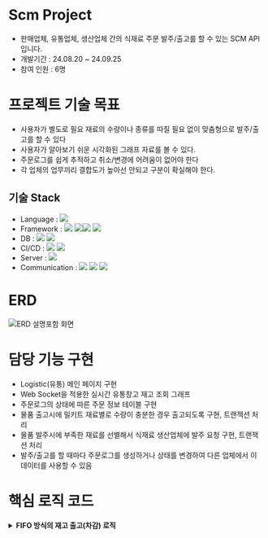 # Scm Project
* 판매업체, 유통업체, 생산업체 간의 식재료 주문 발주/출고를 할 수 있는 SCM API 입니다.
* 개발기간 : 24.08.20 ~ 24.09.25
* 참여 인원 : 6명
# 프로젝트 기술 목표
* 사용자가 별도로 필요 재료의 수량이나 종류를 따질 필요 없이 맞춤형으로 발주/출고를 할 수 있다
* 사용자가 알아보기 쉬운 시각화된 그래프 자료를 볼 수 있다.
* 주문로그를 쉽게 추적하고 취소/변경에 어려움이 없어야 한다
* 각 업체의 업무끼리 결합도가 높아선 안되고 구분이 확실해야 한다.
## 기술 Stack
* Language : <img src="https://img.shields.io/badge/Java-blue?style=for-the-badge&logo=jameson&logoColor=004027">
* Framework : <img src="https://img.shields.io/badge/spring-6DB33F?style=for-the-badge&logo=spring&logoColor=white"> <img src="https://img.shields.io/badge/springboot-6DB33F?style=for-the-badge&logo=springboot&logoColor=white"><img src="https://img.shields.io/badge/Javascript-F7DF1E?style=for-the-badge&logo=Javascript&logoColor=white"> <img src="https://img.shields.io/badge/jquery-0769AD?style=for-the-badge&logo=jquery&logoColor=white">
* DB : <img src="https://img.shields.io/badge/mariadb-003545?style=for-the-badge&logo=mariadb&logoColor=white"> <img src="https://img.shields.io/badge/mysql-4479A1?style=for-the-badge&logo=mysql&logoColor=white">
* CI/CD : <img src="https://img.shields.io/badge/github-181717?style=for-the-badge&logo=github&logoColor=white"> <img src="https://img.shields.io/badge/docker-2496ED?style=for-the-badge&logo=docker&logoColor=white">
* Server : <img src="https://img.shields.io/badge/amazon web services-232F3E?style=for-the-badge&logo=amazonwebservices&logoColor=white"> 
* Communication : <img src="https://img.shields.io/badge/slack-4A154B?style=for-the-badge&logo=slack&logoColor=white">
<img src="https://img.shields.io/badge/notion-000000?style=for-the-badge&logo=notion&logoColor=white"> <img src="https://img.shields.io/badge/google drive-4285F4?style=for-the-badge&logo=googledrive&logoColor=white">
# ERD
![ERD 설명포함 화면](https://github.com/user-attachments/assets/6472a7e3-73be-4c43-b8b0-ac360c5bafc3)
# 담당 기능 구현
* Logistic(유통) 메인 페이지 구현
* Web Socket을 적용한 실시간 유통창고 재고 조회 그래프
* 주문로그의 상태에 따른 주문 정보 테이블 구현
* 물품 출고시에 밀키트 재료별로 수량이 충분한 경우 출고되도록 구현, 트랜잭션 처리
* 물품 발주시에 부족한 재료를 선별해서 식재료 생산업체에 발주 요청 구현, 트랜잭션 처리
* 발주/출고를 할 때마다 주문로그를 생성하거나 상태를 변경하여 다른 업체에서 이 데이터를 사용할 수 있음
# 핵심 로직 코드
<details>
  <summary><b>FIFO 방식의 재고 출고(차감) 로직</b></summary>
  
    @Transactional
    public boolean processKitOrder(String kitOrderId) {

        // 처리 전 상태(1) 이 아니면 로직 안 수행되게 false 로 리턴
        int currentStatus = kitOrderProcessDao.findKitOrderStatus(kitOrderId);
        if (currentStatus != 1) {
            return false;
        }

        // 1. 주문에 해당하는 재료 목록과 필요 수량 가져옴
        Integer orderQuantity = findOrderQuantityByKitOrderId(kitOrderId);

        // 2. 밀키트 주문에 해당하는 밀키트 ID 가져오기
        String mealKitId = findMealKitByKitOrderId(kitOrderId);

        // 3. 주문에 해당하는 재료 목록과 필요 수량을 가져옴 (각 재료별)
        List<Map<String, Object>> ingredients = kitOrderProcessDao.findKitRecipeWithStock(mealKitId, orderQuantity);

        // 4. 모든 재료의 재고가 충분한지 먼저 확인 (검증 단계)
        for (Map<String, Object> ingredient : ingredients) {
            String sourceId = (String) ingredient.get("재료번호");
            int required = ((Number) ingredient.get("필요수량")).intValue(); // Number로 받고 int로 변환
            int totalStockOfSameSource = ((Number) ingredient.get("창고재고수량")).intValue(); // 동일하게 변환

            // 하나라도 재고가 부족하면 바로 실패 처리 (출고 로직 처음부터 실행하지 않음)
            if (totalStockOfSameSource < required) {
                return false; // 재고 부족으로 출고 실패
            }
        }

        // 5. 모든 재료의 재고가 충분한 경우에만 출고 로직을 실행
        for (Map<String, Object> ingredient : ingredients) {
            String sourceId = (String) ingredient.get("재료번호");
            int required = ((Number) ingredient.get("필요수량")).intValue();

            // 재고 리스트를 오래된 순서로 가져옴
            List<Map<String, Object>> warehouseStacks = kitOrderProcessDao.findWarehouseStacks(sourceId);

            // FIFO 방식으로 재고 차감
            for (Map<String, Object> stack : warehouseStacks) {
                if (required <= 0) {
                    break; // 필요 수량을 모두 처리했으면 중단
                }

                String stackId = (String) stack.get("유통창고ID");
                int stock = (int) stack.get("재고수량");

                if (stock > 0) {
                    if (stock >= required) {
                        kitOrderProcessDao.updateWarehouseStockWithStackId(stackId, required); // 재고 차감
                        required = 0; // 필요 수량 충족
                        break; // 현재 재료는 처리 완료
                    } else {
                        kitOrderProcessDao.updateWarehouseStockWithStackId(stackId, stock);
                        required -= stock; // 남은 필요 수량 계산
                    }
                }
            }
        }

        // 6. 모든 재료가 성공적으로 출고되었으면 주문 상태를 '처리 완료'로 업데이트
        kitOrderProcessDao.updateKitOrderStatus(kitOrderId, 6); // 상태 6으로 변경
        kitOrderProcessDao.insertKitOrderLog(kitOrderId, 6); // 로그 기록 추가

        messagingTemplate.convertAndSend("/topic/warehouse/update", "update");

        return true; // 성공적으로 처리 완료
    }
</details>


